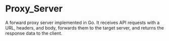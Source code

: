 # Proxy_Server
A forward proxy server  implemented in Go. It receives API requests with a URL, headers, and body, forwards them to the target server, and returns the response data to the client. 
